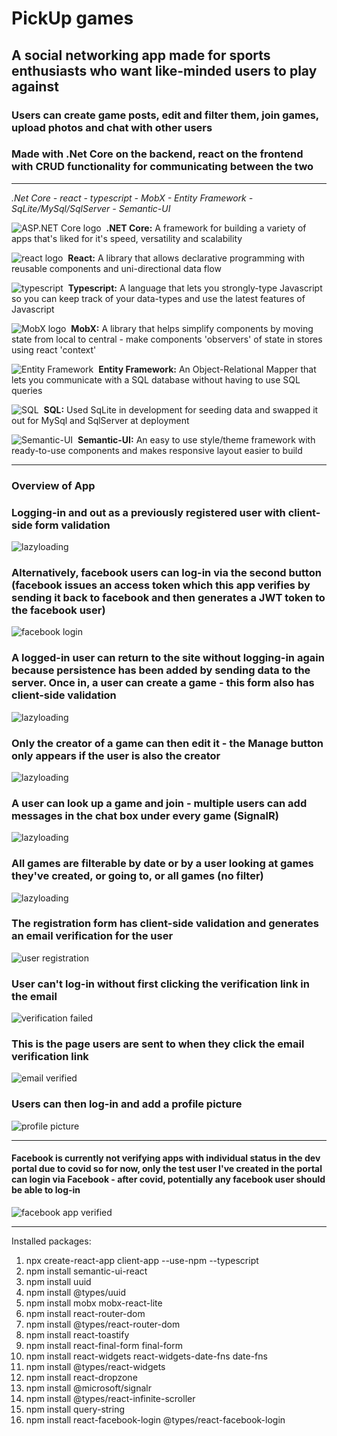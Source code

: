 # PickUp games

## A social networking app made for sports enthusiasts who want like-minded users to play against  
### Users can create game posts, edit and filter them, join games, upload photos and chat with other users
### Made with .Net Core on the backend, react on the frontend with CRUD functionality for communicating between the two
---

*.Net Core - react - typescript - MobX - Entity Framework - SqLite/MySql/SqlServer - Semantic-UI*

![ASP.NET Core logo](https://upload.wikimedia.org/wikipedia/commons/thumb/e/ee/.NET_Core_Logo.svg/35px-.NET_Core_Logo.svg.png)&nbsp;&nbsp;**.NET Core:** A framework for building a variety of apps that's liked for it's speed, versatility and scalability

![react logo](https://img.icons8.com/plasticine/40/000000/react.png)&nbsp;&nbsp;**React:**  A library that allows declarative programming with reusable components and uni-directional data flow

![typescript](https://img.icons8.com/color/40/000000/typescript.png)&nbsp;&nbsp;**Typescript:**  A language that lets you strongly-type Javascript so you can keep track of your data-types and use the latest features of Javascript

![MobX logo](https://api.iconify.design/logos-mobx.svg?height=30)&nbsp;&nbsp;**MobX:**  A library that helps simplify components by moving state from local to central - make components 'observers' of state in stores using react 'context'

![Entity Framework](https://img.icons8.com/nolan/40/data-configuration.png)&nbsp;&nbsp;**Entity Framework:**  An Object-Relational Mapper that lets you communicate with a SQL database without having to use SQL queries

![SQL](https://img.icons8.com/nolan/45/sql.png)&nbsp;&nbsp;**SQL:**  Used SqLite in development for seeding data and swapped it out for MySql and SqlServer at deployment

![Semantic-UI](https://api.iconify.design/logos-semantic-ui.svg?height=35)&nbsp;&nbsp;**Semantic-UI:**  An easy to use style/theme framework with ready-to-use components and makes responsive layout easier to build


---

### Overview of App

### Logging-in and out as a previously registered user with client-side form validation
![lazyloading](https://github.com/aliamk/PickUpGames/blob/main/ReadMe_assets/1.log_in_bob.gif)


### Alternatively, facebook users can log-in via the second button (facebook issues an access token which this app verifies by sending it back to facebook and then generates a JWT token to the facebook user)
![facebook login](https://github.com/aliamk/PickUpGames/blob/main/ReadMe_assets/2.facebook_login.gif)


### A logged-in user can return to the site without logging-in again because persistence has been added by sending data to the server.  Once in, a user can create a game - this form also has client-side validation
![lazyloading](https://github.com/aliamk/PickUpGames/blob/main/ReadMe_assets/3.login_persistence_create_game.gif)


### Only the creator of a game can then edit it - the Manage button only appears if the user is also the creator
![lazyloading](https://github.com/aliamk/PickUpGames/blob/main/ReadMe_assets/4.Edit_game_add_comment.gif)


### A user can look up a game and join - multiple users can add messages in the chat box under every game (SignalR)
![lazyloading](https://github.com/aliamk/PickUpGames/blob/main/ReadMe_assets/5.chat_widget.gif)


### All games are filterable by date or by a user looking at games they've created, or going to, or all games (no filter)
![lazyloading](https://github.com/aliamk/PickUpGames/blob/main/ReadMe_assets/6.filter.gif)


### The registration form has client-side validation and generates an email verification for the user
![user registration](https://github.com/aliamk/PickUpGames/blob/main/ReadMe_assets/7.register_user.gif)


### User can't log-in without first clicking the verification link in the email
![verification failed](https://github.com/aliamk/PickUpGames/blob/main/ReadMe_assets/email_verification_failed.gif)


### This is the page users are sent to when they click the email verification link
![email verified](https://github.com/aliamk/PickUpGames/blob/main/ReadMe_assets/Email_verified.png)


### Users can then log-in and add a profile picture
![profile picture](https://github.com/aliamk/PickUpGames/blob/main/ReadMe_assets/8.add_photos.gif)

---

#### Facebook is currently not verifying apps with individual status in the dev portal due to covid so for now, only the test user I've created in the portal can login via Facebook - after covid, potentially any facebook user should be able to log-in
![facebook app verified](https://github.com/aliamk/PickUpGames/blob/main/ReadMe_assets/verification_pause.png)

---

Installed packages:
1. npx create-react-app client-app --use-npm --typescript
1. npm install semantic-ui-react
1. npm install uuid 
1. npm install @types/uuid  
1. npm install mobx mobx-react-lite
1. npm install react-router-dom 
1. npm install @types/react-router-dom 
1. npm install react-toastify
1. npm install react-final-form final-form
1. npm install react-widgets react-widgets-date-fns date-fns
1. npm install @types/react-widgets
1. npm install react-dropzone
1. npm install @microsoft/signalr
1. npm install @types/react-infinite-scroller
1. npm install query-string
1. npm install react-facebook-login @types/react-facebook-login